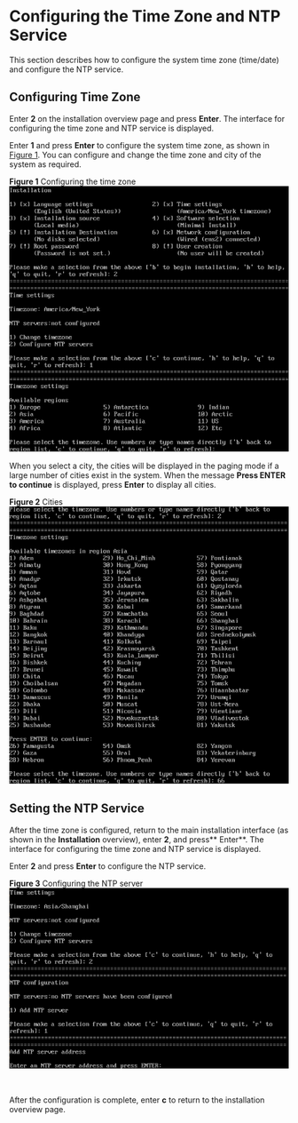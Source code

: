 # Configuring the Time Zone and NTP Service<a name="EN-US_TOPIC_0214071165"></a>

This section describes how to configure the system time zone \(time/date\) and configure the NTP service.

## Configuring Time Zone<a name="en-us_topic_0155778951_section1911713017595"></a>

Enter  **2**  on the installation overview page and press  **Enter**. The interface for configuring the time zone and NTP service is displayed.

Enter  **1**  and press  **Enter**  to configure the system time zone, as shown in  [Figure 1](#en-us_topic_0155778951_en-us_topic_0151920790_fc6f125c2c19540b0828071e05fe8b8db). You can configure and change the time zone and city of the system as required.

**Figure  1**  Configuring the time zone<a name="en-us_topic_0155778951_en-us_topic_0151920790_fc6f125c2c19540b0828071e05fe8b8db"></a>  
![](figures/configuring-the-time-zone.png "configuring-the-time-zone")

When you select a city, the cities will be displayed in the paging mode if a large number of cities exist in the system. When the message  **Press ENTER to continue**  is displayed, press  **Enter**  to display all cities.

**Figure  2**  Cities<a name="fig7667103717316"></a>  
![](figures/cities.png "cities")

## Setting the NTP Service<a name="en-us_topic_0155778951_section1434589596"></a>

After the time zone is configured, return to the main installation interface \(as shown in the  **Installation**  overview\), enter  **2**, and press** Enter**. The interface for configuring the time zone and NTP service is displayed.

Enter  **2**  and press  **Enter**  to configure the NTP service.

**Figure  3**  Configuring the NTP server<a name="en-us_topic_0155778951_fig147741931111610"></a>  
![](figures/configuring-the-ntp-server.png "configuring-the-ntp-server")

  

After the configuration is complete, enter  **c**  to return to the installation overview page.


